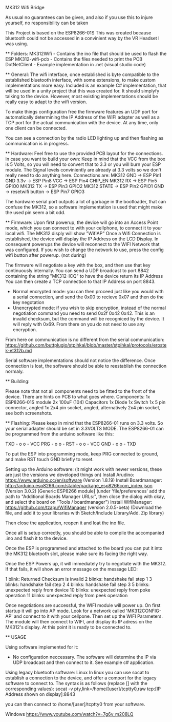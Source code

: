 MK312 Wifi Bridge

As usual no guarantees can be given, and also if you use this to injure yourself, no responsibility can be taken

This Project is based on the ESP8266-01S
This was created because bluetooth could not be accessed in a convinient way by the VR Headset I was using.

** Folders:
MK312Wifi - Contains the ino file that should be used to flash the ESP
MK312-wifi-pcb - Contains the files needed to print the PCB
DotNetClient - Example implementation in .net (visual studio code)

** General:
The wifi interface, once established is byte compatible to the established bluetooth interface, with some extensions, to make
custom implementations more easy.
Included is an example C# implementation, that will be used in a unity project that this was created for. It should simplyfy talking to the device.
However, most existing implementations should be really easy to adapt to the wifi version.

To make things configuration free the firmware features an UDP port for automatically determining the IP Address of the WIFI adapter as well
as a TCP port for the actual communication with the device. At any time, only one client can be connected.

You can see a connection by the radio LED lighting up and then flashing as communication is in progress.

** Hardware:
Feel free to use the provided PCB layout for the connections. In case you want to build your own:
Keep in mind that the VCC from the box is 5 Volts, so you will need to convert that to 3.3 or you will burn your ESP module.
The Signal levels conviniently are already at 3.3 volts so we don't really need to do anything here.
Connections are:
MK312 GND               -> ESP Pin1 GND
    3.3v                -> ESP Pin8 VCC
	                -> ESP Pin4 CHIP_EN
MK312 RX                -> ESP Pin5 GPIO0
MK312 TX                -> ESP Pin3 GPIO2
MK312 STATE             -> ESP Pin2 GPIO1
GND -> resetwifi button -> ESP Pin7 GPIO3

The hardware serial port outputs a lot of garbage in the bootloader, that can confuse the MK312, so a software implementation is used that might make the used pin seem a bit odd.

** Firmware:
Upon first powerup, the device will go into an Access Point mode, which you can connect to with your cellphone, to connect it to your local wifi.
The MK312 disply will show "WifiAP"
Once a Wifi Connection is established, the device will display the IP Address on the LCD Display.
In consequent powerups the device will reconnect to the WIFI Network that was configured. If you wish to change the network to use, press the config wifi button after powerup. (not during)

The firmware will negotiate a key with the box, and then use that key continuously internally.
You can send a UDP broadcast to port 8842 containing the string "MK312-ICQ" to have the device return its IP Address
You can then create a TCP connection to that IP Address on port 8843.

- Normal encrypted mode:
you can then proceed just like you would with a serial connection, and send the 0x00 to recieve 0x07 and then do the key negotation
- Unencrypted mode:
if you wish to skip encryption, instead of the normal negotiation command you need to send 0x2f 0x42 0x42. This is an invalid checksum, but the command will be recogniced by the device.
It will reply with 0x69. From there on you do not need to use any encryption.

From here on communication is no different from the serial communication:
https://github.com/buttplugio/stpihkal/blob/master/stpihkal/protocols/erostek-et312b.md

Serial software implementations should not notice the difference. Once connection is lost, the software should be able to reestablish the connection normaly.

** Building:

Please note that not all components need to be fitted to the front of the device. There are hints on PCB to what goes where.
Components:
1x ESP8266-01S module
2x 100uF (104) Capacitors
1x Diode
1x Switch
1x 5 pin connector, angled
1x 2x4 pin socket, angled, alternatively 2x4 pin socket, see both screenshots.

** Flashing:
Please keep in mind that the ESP8266-01 runs on 3.3 volts. So your serial adapter should be set in 3.3VOLTS MODE. 
The ESP8266-01 can be programmed from the arduino software like this:

TXD - o o - VCC
PRG - o o - RST
    - o o - VCC
GND - o o - TXD

To put the ESP into programming mode, keep PRG connected to ground, and make RST touch GND briefly to reset.

Setting up the Arduino software: (it might work with newer versions, these are just the versions we developed things on)
Install Arudino: https://www.arduino.cc/en/software (Version 1.8.19)
Install Boardmanager: http://arduino.esp8266.com/stable/package_esp8266com_index.json (Version 3.0.2) [Generic ESP8266 module]
(under 'file/preferences' add the path to "Additional Boards Manager URLs:", then close the dialog with okay, and select the board on "Tools / boardmanager")
Install WifiManager: https://github.com/tzapu/WifiManager (version 2.0.5-beta)
(Download the file, and add it to your libraries with Sketch/Include Library/Add. Zip library)

Then close the application, reopen it and loat the ino file.

Once all is setup correctly, you should be able to compile the accompanied .ino and flash it to the device.

Once the ESP is programmed and attached to the board you can put it into the MK312 bluetooth slot, please make sure its facing the right way.

Once the ESP Powers up, it will immediately try to negotiate with the MK312. If that fails, it will show an error message on the message LED:

1 blink: Returned Checksum is invalid
2 blinks: handshake fail step 1
3 blinks: handshake fail step 2
4 blinks: handshake fail step 3
5 blinks: unexpected reply from device
10 blinks: unexpected reply from poke operation
11 blinks: unexpected reply from peek operation

Once negotiations are successful, the WIFI module will power up. On first startup it will go into AP mode.
Look for a network called 'MK312CONFIG-AP' and connect to it with your cellpone. Then set up the WIFI Parameters.
The module will then connect to WIFI, and display its IP adress on the MK312's display.
At this point it is ready to be connected to.

** USAGE

Using software implemented for it:
- No configuration neccessary. The software will determine the IP via UDP broadcast and then connect to it. See example c# application.

Using legacy bluetooth software:
Linux
In linux you can use socat to establish a connection to the device, and offer a comport for the legacy software to connect to. 
The syntax is as follows (replace [] with the corresponding values):
socat -v pty,link=/home/[user]/tcptty0,raw tcp:[IP Address shown on display]:8843

you can then connect to /home/[user]/tcptty0 from your software.

Windows
https://www.youtube.com/watch?v=7g6v_m208LQ
